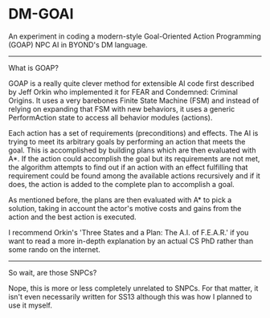 # DM-GOAI
An experiment in coding a modern-style Goal-Oriented Action Programming (GOAP) NPC AI in BYOND's DM language.

---
What is GOAP?


GOAP is a really quite clever method for extensible AI code first described by Jeff Orkin who implemented it for FEAR and Condemned: Criminal Origins. It uses a very barebones Finite State Machine (FSM) and instead of relying on expanding that FSM with new behaviors, it uses a generic PerformAction state to access all behavior modules (actions).

Each action has a set of requirements (preconditions) and effects. The AI is trying to meet its arbitrary goals by performing an action that meets the goal. This is accomplished by building plans which are then evaluated with A*. If the action could accomplish the goal but its requirements are not met, the algorithm attempts to find out if an action with an effect fulfilling that requirement could be found among the available actions recursively and if it does, the action is added to the complete plan to accomplish a goal.

As mentioned before, the plans are then evaluated with A* to pick a solution, taking in account the actor's motive costs and gains from the action and the best action is executed.

I recommend Orkin's 'Three States and a Plan: The A.I. of F.E.A.R.' if you want to read a more in-depth explanation by an actual CS PhD rather than some rando on the internet.

---

So wait, are those SNPCs?


Nope, this is more or less completely unrelated to SNPCs. For that matter, it isn't even necessarily written for SS13 although this was how I planned to use it myself.
